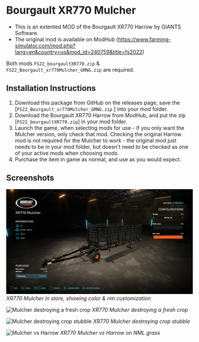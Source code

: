 # Bourgault XR770 Mulcher

- This is an extented MOD of the Bourgault XR770 Harrow by GIANTS Software.
- The original mod is available on ModHub (https://www.farming-simulator.com/mod.php?lang=en&country=us&mod_id=240759&title=fs2022)

Both mods `FS22_bourgaultXR770.zip` & `FS22_Bourgault_xr770Mulcher_GMNG.zip` are required.

## Installation Instructions
1. Download this package from GitHub on the releases page, save the [`FS22_Bourgault_xr770Mulcher_GMNG.zip` ] into your mod folder.
2. Download the Bourgault XR770 Harrow from ModHub, and put the zip [`FS22_bourgaultXR770.zip`] in your mod folder.
4. Launch the game, when selecting mods for use - if you only want the Mulcher version, only check that mod. Checking the original Harrow mod is not required for the Mulcher to work - the original mod just needs to be in your mod folder, but doesn't need to be checked as one of your active mods when choosing mods.
5. Purchase the item in game as normal, and use as you would expect.


## Screenshots

![Mulcher in the store](/_screenshots/mulcher_store.png)
_XR770 Mulcher in store, showing color & rim customization_

![Mulcher destroying a fresh crop](/_screenshots/mulcher_crop.png)
_XR770 Mulcher destroying a fresh crop_

![Mulcher destroying crop stubble](/_screenshots/mulcher_stubble.png)
_XR770 Mulcher destroying crop stubble_

![Mulcher vs Harrow](/_screenshots/mulcher_vs_harrow.png)
_XR770 Mulcher vs Harrow on NML grass_